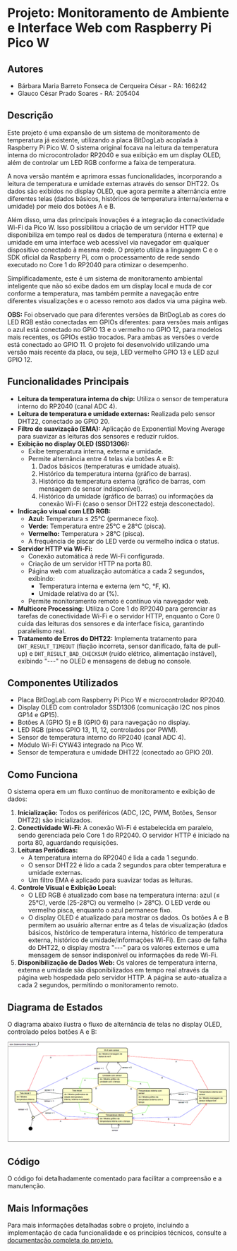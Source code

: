 # Projeto: Monitoramento de Ambiente e Interface Web com Raspberry Pi Pico W

## Autores

*   Bárbara Maria Barreto Fonseca de Cerqueira César - RA: 166242
*   Glauco César Prado Soares - RA: 205404

## Descrição

Este projeto é uma expansão de um sistema de monitoramento de temperatura já existente, utilizando a placa BitDogLab acoplada à Raspberry Pi Pico W. O sistema original focava na leitura da temperatura interna do microcontrolador RP2040 e sua exibição em um display OLED, além de controlar um LED RGB conforme a faixa de temperatura.

A nova versão mantém e aprimora essas funcionalidades, incorporando a leitura de temperatura e umidade externas através do sensor DHT22. Os dados são exibidos no display OLED, que agora permite a alternância entre diferentes telas (dados básicos, históricos de temperatura interna/externa e umidade) por meio dos botões A e B.

Além disso, uma das principais inovações é a integração da conectividade Wi-Fi da Pico W. Isso possibilitou a criação de um servidor HTTP que disponibiliza em tempo real os dados de temperatura (interna e externa) e umidade em uma interface web acessível via navegador em qualquer dispositivo conectado à mesma rede. O projeto utiliza a linguagem C e o SDK oficial da Raspberry Pi, com o processamento de rede sendo executado no Core 1 do RP2040 para otimizar o desempenho.

Simplificadamente, este é um sistema de monitoramento ambiental inteligente que não só exibe dados em um display local e muda de cor conforme a temperatura, mas também permite a navegação entre diferentes visualizações e o acesso remoto aos dados via uma página web.

**OBS:** Foi observado que para diferentes versões da BitDogLab as cores do LED RGB estão conectadas em GPIOs diferentes: para versões mais antigas o azul está conectado no GPIO 13 e o vermelho no GPIO 12, para modelos mais recentes, os GPIOs estão trocados. Para ambas as versões o verde está conectado ao GPIO 11. O projeto foi desenvolvido utilizando uma versão mais recente da placa, ou seja, LED vermelho GPIO 13 e LED azul GPIO 12.

## Funcionalidades Principais

*   **Leitura da temperatura interna do chip:** Utiliza o sensor de temperatura interno do RP2040 (canal ADC 4).
*   **Leitura de temperatura e umidade externas:** Realizada pelo sensor DHT22, conectado ao GPIO 20.
*   **Filtro de suavização (EMA):** Aplicação de Exponential Moving Average para suavizar as leituras dos sensores e reduzir ruídos.
*   **Exibição no display OLED (SSD1306):**
    *   Exibe temperatura interna, externa e umidade.
    *   Permite alternância entre 4 telas via botões A e B:
        1.  Dados básicos (temperaturas e umidade atuais).
        2.  Histórico da temperatura interna (gráfico de barras).
        3.  Histórico da temperatura externa (gráfico de barras, com mensagem de sensor indisponível).
        4.  Histórico da umidade (gráfico de barras) ou informações da conexão Wi-Fi (caso o sensor DHT22 esteja desconectado).
*   **Indicação visual com LED RGB:**
    *   **Azul:** Temperatura ≤ 25°C (permanece fixo).
    *   **Verde:** Temperatura entre 25°C e 28°C (pisca).
    *   **Vermelho:** Temperatura > 28°C (pisca).
    *   A frequência de piscar do LED verde ou vermelho indica o status.
*   **Servidor HTTP via Wi-Fi:**
    *   Conexão automática à rede Wi-Fi configurada.
    *   Criação de um servidor HTTP na porta 80.
    *   Página web com atualização automática a cada 2 segundos, exibindo:
        *   Temperatura interna e externa (em °C, °F, K).
        *   Umidade relativa do ar (%).
    *   Permite monitoramento remoto e contínuo via navegador web.
*   **Multicore Processing:** Utiliza o Core 1 do RP2040 para gerenciar as tarefas de conectividade Wi-Fi e o servidor HTTP, enquanto o Core 0 cuida das leituras dos sensores e da interface física, garantindo paralelismo real.
*   **Tratamento de Erros do DHT22:** Implementa tratamento para `DHT_RESULT_TIMEOUT` (fiação incorreta, sensor danificado, falta de pull-up) e `DHT_RESULT_BAD_CHECKSUM` (ruído elétrico, alimentação instável), exibindo "---" no OLED e mensagens de debug no console.

## Componentes Utilizados

*   Placa BitDogLab com Raspberry Pi Pico W e microcontrolador RP2040.
*   Display OLED com controlador SSD1306 (comunicação I2C nos pinos GP14 e GP15).
*   Botões A (GPIO 5) e B (GPIO 6) para navegação no display.
*   LED RGB (pinos GPIO 13, 11, 12, controlados por PWM).
*   Sensor de temperatura interno do RP2040 (canal ADC 4).
*   Módulo Wi-Fi CYW43 integrado na Pico W.
*   Sensor de temperatura e umidade DHT22 (conectado ao GPIO 20).

## Como Funciona

O sistema opera em um fluxo contínuo de monitoramento e exibição de dados:

1.  **Inicialização:** Todos os periféricos (ADC, I2C, PWM, Botões, Sensor DHT22) são inicializados.
2.  **Conectividade Wi-Fi:** A conexão Wi-Fi é estabelecida em paralelo, sendo gerenciada pelo Core 1 do RP2040. O servidor HTTP é iniciado na porta 80, aguardando requisições.
3.  **Leituras Periódicas:**
    *   A temperatura interna do RP2040 é lida a cada 1 segundo.
    *   O sensor DHT22 é lido a cada 2 segundos para obter temperatura e umidade externas.
    *   Um filtro EMA é aplicado para suavizar todas as leituras.
4.  **Controle Visual e Exibição Local:**
    *   O LED RGB é atualizado com base na temperatura interna: azul (≤ 25°C), verde (25-28°C) ou vermelho (> 28°C). O LED verde ou vermelho pisca, enquanto o azul permanece fixo.
    *   O display OLED é atualizado para mostrar os dados. Os botões A e B permitem ao usuário alternar entre as 4 telas de visualização (dados básicos, histórico de temperatura interna, histórico de temperatura externa, histórico de umidade/informações Wi-Fi). Em caso de falha do DHT22, o display mostra "---" para os valores externos e uma mensagem de sensor indisponível ou informações da rede Wi-Fi.
5.  **Disponibilização de Dados Web:** Os valores de temperatura interna, externa e umidade são disponibilizados em tempo real através da página web hospedada pelo servidor HTTP. A página se auto-atualiza a cada 2 segundos, permitindo o monitoramento remoto.

## Diagrama de Estados

O diagrama abaixo ilustra o fluxo de alternância de telas no display OLED, controlado pelos botões A e B:

![Diagrama de Estados dos Botões](botoes.png)

## Código

O código foi detalhadamente comentado para facilitar a compreensão e a manutenção.

## Mais Informações

Para mais informações detalhadas sobre o projeto, incluindo a implementação de cada funcionalidade e os princípios técnicos, consulte a [documentação completa do projeto.](https://docs.google.com/document/d/1r-2Qm-_kHL7yd0ubupmXyRhmOGEIDyQKk6v31nm39Eg/edit?tab=t.0)

